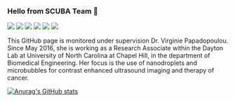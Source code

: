 ### Hello from SCUBA Team 👋

![](https://img.shields.io/badge/Code-Python-informational?style=flat&logo=Python&color=2bbc8a)
![](https://img.shields.io/badge/Code-MATLAB-informational?style=flat&logo=Matlab&color=2bbc8a)
![](https://img.shields.io/badge/Tools-TensorFlow-informational?style=flat&logo=TensorFlow&color=2bbc8a)
![](https://img.shields.io/badge/Tools-Keras-informational?style=flat&logo=Keras&color=2bbc8a)
![](https://img.shields.io/badge/Tools-SKLearn-informational?style=flat&logo=SciKit-Learn&color=2bbc8a)
![](https://img.shields.io/badge/Tools-Tkinter-informational?style=flat&logo=Python&color=2bbc8a)


This GitHub page is monitored under supervision Dr. Virginie Papadopoulou. Since May 2016, she is working as a Research Associate within the Dayton Lab at University of North Carolina at Chapel Hill, in the department of Biomedical Engineering. Her focus is the use of nanodroplets and microbubbles for contrast enhanced ultrasound imaging and therapy of cancer.


[![Anurag's GitHub stats](https://github-readme-stats.vercel.app/api?username=papadopoulouV&theme=cobalt&hide=prs&count_private=true&show_icons=true&include_all_commits=true)](https://github.com/anuraghazra/github-readme-stats) 
<!-- [![Top Langs](https://github-readme-stats.vercel.app/api/top-langs/?username=ArianAzg&layout=compact)](https://github.com/anuraghazra/github-readme-stats)

<!--
**papadopoulouV/papadopoulouV** is a ✨ _special_ ✨ repository because its `README.md` (this file) appears on your GitHub profile.

Here are some ideas to get you started:

- 🔭 I’m currently working on ...
- 🌱 I’m currently learning ...
- 👯 I’m looking to collaborate on ...
- 🤔 I’m looking for help with ...
- 💬 Ask me about ...
- 📫 How to reach me: ...
- 😄 Pronouns: ...
- ⚡ Fun fact: ...
-->
